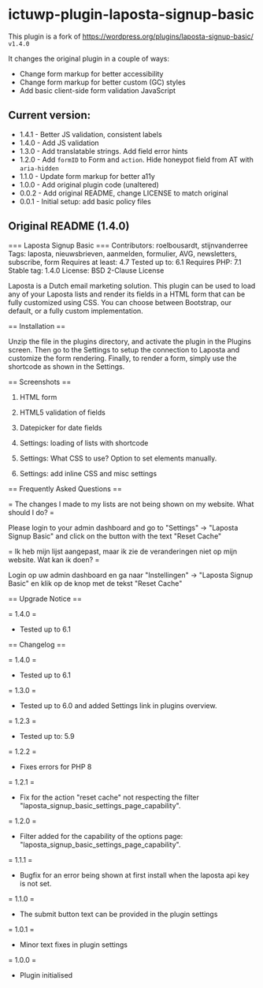 # ictuwp-plugin-laposta-signup-basic

This plugin is a fork of https://wordpress.org/plugins/laposta-signup-basic/ `v1.4.0`

It changes the original plugin in a couple of ways:

- Change form markup for better accessibility
- Change form markup for better custom (GC) styles
- Add basic client-side form validation JavaScript


## Current version:

* 1.4.1 - Better JS validation, consistent labels
* 1.4.0 - Add JS validation
* 1.3.0 - Add translatable strings. Add field error hints
* 1.2.0 - Add `formID` to Form and `action`. Hide honeypot field from AT with `aria-hidden`
* 1.1.0 - Update form markup for better a11y
* 1.0.0 - Add original plugin code (unaltered)
* 0.0.2 - Add original README, change LICENSE to match original
* 0.0.1 - Initial setup: add basic policy files


## Original README (1.4.0)

=== Laposta Signup Basic ===
Contributors: roelbousardt, stijnvanderree
Tags: laposta, nieuwsbrieven, aanmelden, formulier, AVG, newsletters, subscribe, form
Requires at least: 4.7
Tested up to: 6.1
Requires PHP: 7.1
Stable tag: 1.4.0
License: BSD 2-Clause License

Laposta is a Dutch email marketing solution.
This plugin can be used to load any of your Laposta lists and render its fields in a HTML form that can be fully customized using CSS.
You can choose between Bootstrap, our default, or a fully custom implementation.


== Installation ==

Unzip the file in the plugins directory, and activate the plugin in the
Plugins screen. Then go to the Settings to setup the connection to Laposta and customize the form rendering.
Finally, to render a form, simply use the shortcode as shown in the Settings.


== Screenshots ==

1. HTML form

2. HTML5 validation of fields

3. Datepicker for date fields

4. Settings: loading of lists with shortcode

5. Settings: What CSS to use? Option to set elements manually.

6. Settings: add inline CSS and misc settings


== Frequently Asked Questions ==

= The changes I made to my lists are not being shown on my website. What should I do?  =

Please login to your admin dashboard and go to "Settings" -> "Laposta Signup Basic" and click on the button with the text "Reset Cache"

= Ik heb mijn lijst aangepast, maar ik zie de veranderingen niet op mijn website. Wat kan ik doen?  =

Login op uw admin dashboard en ga naar "Instellingen" -> "Laposta Signup Basic" en klik op de knop met de tekst "Reset Cache"


== Upgrade Notice ==

= 1.4.0 =

* Tested up to 6.1


== Changelog ==

= 1.4.0 =

* Tested up to 6.1


= 1.3.0 =

* Tested up to 6.0 and added Settings link in plugins overview.


= 1.2.3 =

* Tested up to: 5.9


= 1.2.2 =

* Fixes errors for PHP 8


= 1.2.1 =

* Fix for the action "reset cache" not respecting the filter "laposta_signup_basic_settings_page_capability".


= 1.2.0 =

* Filter added for the capability of the options page: "laposta_signup_basic_settings_page_capability".


= 1.1.1 =

* Bugfix for an error being shown at first install when the laposta api key is not set.


= 1.1.0 =

* The submit button text can be provided in the plugin settings


= 1.0.1 =

* Minor text fixes in plugin settings


= 1.0.0 =

* Plugin initialised
